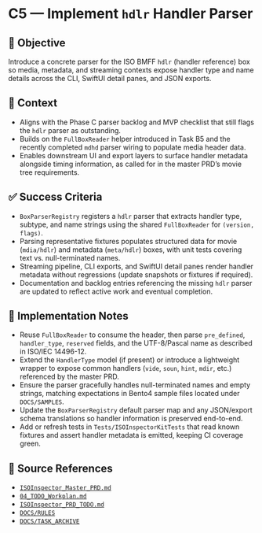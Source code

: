 # C5 — Implement `hdlr` Handler Parser

## 🎯 Objective

Introduce a concrete parser for the ISO BMFF `hdlr` (handler reference) box so media, metadata, and streaming contexts expose handler type and name details across the CLI, SwiftUI detail panes, and JSON exports.

## 🧩 Context

- Aligns with the Phase C parser backlog and MVP checklist that still flags the `hdlr` parser as outstanding.
- Builds on the `FullBoxReader` helper introduced in Task B5 and the recently completed `mdhd` parser wiring to populate media header data.
- Enables downstream UI and export layers to surface handler metadata alongside timing information, as called for in the
  master PRD’s movie tree requirements.

## ✅ Success Criteria

- `BoxParserRegistry` registers a `hdlr` parser that extracts handler type, subtype, and name strings using the shared `FullBoxReader` for `(version, flags)`.
- Parsing representative fixtures populates structured data for movie (`mdia/hdlr`) and metadata (`meta/hdlr`) boxes, with unit tests covering text vs. null-terminated names.
- Streaming pipeline, CLI exports, and SwiftUI detail panes render handler metadata without regressions (update
  snapshots or fixtures if required).
- Documentation and backlog entries referencing the missing `hdlr` parser are updated to reflect active work and eventual completion.

## 🔧 Implementation Notes

- Reuse `FullBoxReader` to consume the header, then parse `pre_defined`, `handler_type`, `reserved` fields, and the UTF-8/Pascal name as described in ISO/IEC 14496-12.
- Extend the `HandlerType` model (if present) or introduce a lightweight wrapper to expose common handlers (`vide`, `soun`, `hint`, `mdir`, etc.) referenced by the master PRD.
- Ensure the parser gracefully handles null-terminated names and empty strings, matching expectations in Bento4 sample files located under `DOCS/SAMPLES`.
- Update the `BoxParserRegistry` default parser map and any JSON/export schema translations so handler information is preserved end-to-end.
- Add or refresh tests in `Tests/ISOInspectorKitTests` that read known fixtures and assert handler metadata is emitted, keeping CI coverage green.

## 🧠 Source References

- [`ISOInspector_Master_PRD.md`](../AI/ISOViewer/ISOInspector_PRD_Full/ISOInspector_Master_PRD.md)
- [`04_TODO_Workplan.md`](../AI/ISOInspector_Execution_Guide/04_TODO_Workplan.md)
- [`ISOInspector_PRD_TODO.md`](../AI/ISOViewer/ISOInspector_PRD_TODO.md)
- [`DOCS/RULES`](../RULES)
- [`DOCS/TASK_ARCHIVE`](../TASK_ARCHIVE)
